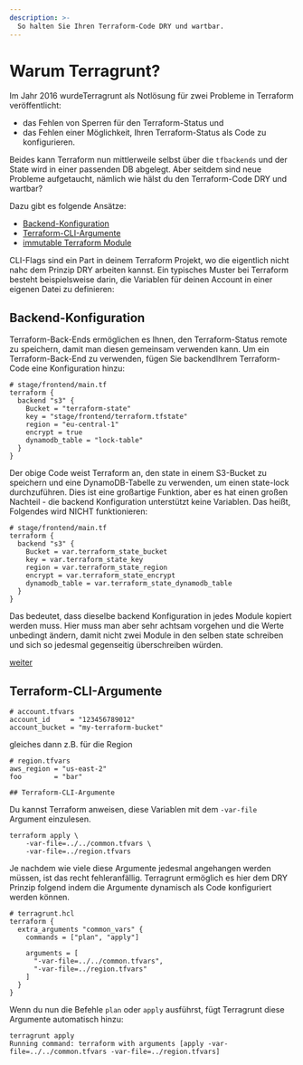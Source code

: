 ```yaml
---
description: >-
  So halten Sie Ihren Terraform-Code DRY und wartbar.
---
```


# Warum Terragrunt?

Im Jahr 2016 wurdeTerragrunt als Notlösung für zwei Probleme in Terraform veröffentlicht:

* das Fehlen von Sperren für den Terraform-Status und
* das Fehlen einer Möglichkeit, Ihren Terraform-Status als Code zu konfigurieren.

Beides kann Terraform nun mittlerweile selbst über die `tfbackends` und der State wird in einer passenden DB abgelegt. Aber seitdem sind neue Probleme aufgetaucht, nämlich wie hälst du den Terraform-Code DRY und wartbar?

Dazu gibt es folgende Ansätze:

* [Backend-Konfiguration](#backend-konfiguration)
* [Terraform-CLI-Argumente](#terraform-cli-argumente)
* [immutable Terraform Module](projektstruktur/module-local-remote.md)

CLI-Flags sind ein Part in deinem Terraform Projekt, wo die eigentlich nicht nahc dem Prinzip DRY arbeiten kannst. Ein typisches Muster bei Terraform besteht beispielsweise darin, die Variablen für deinen Account in einer eigenen Datei zu definieren:


## Backend-Konfiguration
Terraform-Back-Ends ermöglichen es Ihnen, den Terraform-Status remote zu speichern, damit man diesen gemeinsam verwenden kann.
Um ein Terraform-Back-End zu verwenden, fügen Sie backendIhrem Terraform-Code eine Konfiguration hinzu:

```
# stage/frontend/main.tf
terraform {
  backend "s3" {
    Bucket = "terraform-state"
    key = "stage/frontend/terraform.tfstate"
    region = "eu-central-1"
    encrypt = true
    dynamodb_table = "lock-table"
  }
}
```
Der obige Code weist Terraform an, den state in einem S3-Bucket zu speichern und eine DynamoDB-Tabelle zu verwenden, um einen state-lock durchzuführen. Dies ist eine großartige Funktion, aber es hat einen großen Nachteil - die backend Konfiguration unterstützt keine Variablen. Das heißt, Folgendes wird NICHT funktionieren:

```
# stage/frontend/main.tf
terraform {
  backend "s3" {
    Bucket = var.terraform_state_bucket
    key = var.terraform_state_key
    region = var.terraform_state_region
    encrypt = var.terraform_state_encrypt
    dynamodb_table = var.terraform_state_dynamodb_table
  }
}
```

Das bedeutet, dass dieselbe backend Konfiguration in jedes Module kopiert werden muss. Hier muss man aber sehr achtsam vorgehen und die Werte unbedingt ändern, damit nicht zwei Module in den selben state schreiben und sich so jedesmal gegenseitig überschreiben würden.


[weiter](terragrunt/dynamisches-remote-state-management.md)

## Terraform-CLI-Argumente

```
# account.tfvars
account_id     = "123456789012"
account_bucket = "my-terraform-bucket"
```

gleiches dann z.B. für die Region

```
# region.tfvars
aws_region = "us-east-2"
foo        = "bar"

## Terraform-CLI-Argumente
```

Du kannst Terraform anweisen, diese Variablen mit dem `-var-file` Argument einzulesen.

```
terraform apply \
    -var-file=../../common.tfvars \
    -var-file=../region.tfvars
```

Je nachdem wie viele diese Argumente jedesmal angehangen werden müssen, ist das recht fehleranfällig. Terragrunt ermöglich es hier
dem DRY Prinzip folgend indem die Argumente dynamisch als Code konfiguriert werden können.

```
# terragrunt.hcl
terraform {
  extra_arguments "common_vars" {
    commands = ["plan", "apply"]

    arguments = [
      "-var-file=../../common.tfvars",
      "-var-file=../region.tfvars"
    ]
  }
}
```
Wenn du  nun die Befehle `plan` oder `apply` ausführst, fügt Terragrunt diese Argumente automatisch hinzu:

```
terragrunt apply
Running command: terraform with arguments [apply -var-file=../../common.tfvars -var-file=../region.tfvars]
```
